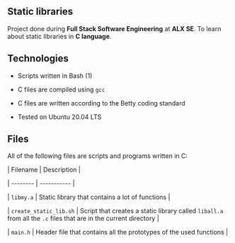 ## Static libraries



Project done during **Full Stack Software Engineering** at **ALX SE**. To learn about static libraries in **C language**.



## Technologies

* Scripts written in Bash (1)

* C files are compiled using `gcc`

* C files are written according to the Betty coding standard

* Tested on Ubuntu 20.04 LTS



## Files

All of the following files are scripts and programs written in C:



| Filename | Description |

| -------- | ----------- |

| `libmy.a` | Static library that contains a lot of functions |

| `create_static_lib.sh` | Script that creates a static library called `liball.a` from all the `.c` files that are in the current directory |

| `main.h` | Header file that contains all the prototypes of the used functions |
